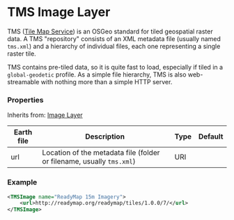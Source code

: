 # TMS Image Layer

TMS ([Tile Map Service](https://wiki.osgeo.org/wiki/Tile_Map_Service_Specification)) is an OSGeo standard for tiled geospatial raster data. A TMS "repository" consists of an XML metadata file (usually named `tms.xml`) and a hierarchy of individual files, each one representing a single raster tile.

TMS contains pre-tiled data, so it is quite fast to load, especially if tiled in a `global-geodetic` profile. As a simple file hierarchy, TMS is also web-streamable with nothing more than a simple HTTP server. 

### Properties

Inherits from: [Image Layer](ImageLayer.md)

| Earth file | Description                                                  | Type | Default |
| ---------- | ------------------------------------------------------------ | ---- | ------- |
| url        | Location of the metadata file (folder or filename, usually `tms.xml`) | URI  |         |

### Example

```xml
<TMSImage name="ReadyMap 15m Imagery">
    <url>http://readymap.org/readymap/tiles/1.0.0/7/</url>
</TMSImage>
```

